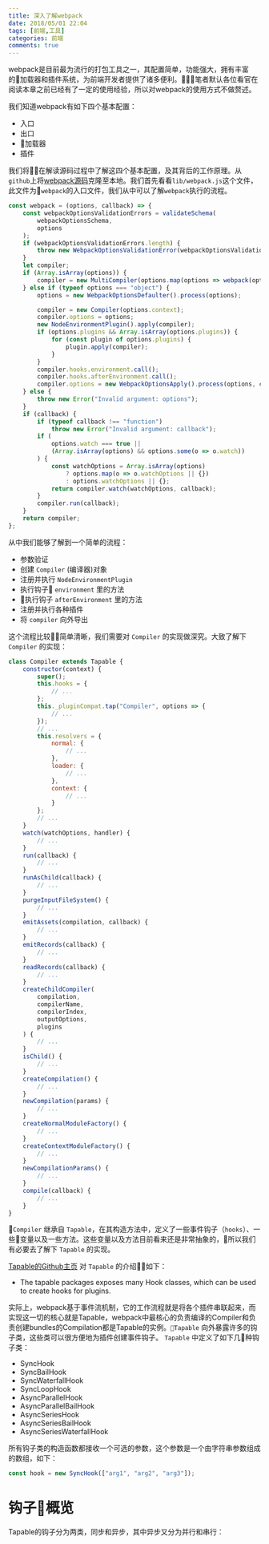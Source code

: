 ```yaml
---
title: 深入了解webpack
date: 2018/05/01 22:04
tags: [前端,工具]
categories: 前端
comments: true
---
```

webpack是目前最为流行的打包工具之一，其配置简单，功能强大，拥有丰富的加载器和插件系统，为前端开发者提供了诸多便利。笔者默认各位看官在阅读本章之前已经有了一定的使用经验，所以对webpack的使用方式不做赘述。

我们知道webpack有如下四个基本配置：
- 入口
- 出口
- 加载器
- 插件

我们将在解读源码过程中了解这四个基本配置，及其背后的工作原理。从`github`上将[webpack源码](https://github.com/webpack/webpack/)克隆至本地。我们首先看看`lib/webpack.js`这个文件，此文件为`webpack`的入口文件，我们从中可以了解`webpack`执行的流程。
```js
const webpack = (options, callback) => {
	const webpackOptionsValidationErrors = validateSchema(
		webpackOptionsSchema,
		options
	);
	if (webpackOptionsValidationErrors.length) {
		throw new WebpackOptionsValidationError(webpackOptionsValidationErrors);
	}
	let compiler;
	if (Array.isArray(options)) {
		compiler = new MultiCompiler(options.map(options => webpack(options)));
	} else if (typeof options === "object") {
		options = new WebpackOptionsDefaulter().process(options);

		compiler = new Compiler(options.context);
		compiler.options = options;
		new NodeEnvironmentPlugin().apply(compiler);
		if (options.plugins && Array.isArray(options.plugins)) {
			for (const plugin of options.plugins) {
				plugin.apply(compiler);
			}
		}
		compiler.hooks.environment.call();
		compiler.hooks.afterEnvironment.call();
		compiler.options = new WebpackOptionsApply().process(options, compiler);
	} else {
		throw new Error("Invalid argument: options");
	}
	if (callback) {
		if (typeof callback !== "function")
			throw new Error("Invalid argument: callback");
		if (
			options.watch === true ||
			(Array.isArray(options) && options.some(o => o.watch))
		) {
			const watchOptions = Array.isArray(options)
				? options.map(o => o.watchOptions || {})
				: options.watchOptions || {};
			return compiler.watch(watchOptions, callback);
		}
		compiler.run(callback);
	}
	return compiler;
};
```
从中我们能够了解到一个简单的流程：
- 参数验证
- 创建 `Compiler` (编译器)对象
- 注册并执行 `NodeEnvironmentPlugin`
- 执行钩子 `environment` 里的方法
- 执行钩子 `afterEnvironment` 里的方法
- 注册并执行各种插件
- 将 `compiler` 向外导出

这个流程比较简单清晰，我们需要对 `Compiler` 的实现做深究。大致了解下 `Compiler` 的实现：
```js
class Compiler extends Tapable {
	constructor(context) {
        super();
		this.hooks = {
            // ...
        };
        this._pluginCompat.tap("Compiler", options => {
            // ...
        });
        // ... 
        this.resolvers = {
            normal: {
                // ...
            },
            loader: {
                // ...
            },
            context: {
                // ...
            }
        };
        // ...
    }
    watch(watchOptions, handler) {
        // ...
    }
    run(callback) {
        // ...
    }
    runAsChild(callback) {
        // ...
    }
    purgeInputFileSystem() {
        // ...
    }
    emitAssets(compilation, callback) {
        // ...
    }
    emitRecords(callback) {
        // ...
    }
    readRecords(callback) {
        // ...
    }
    createChildCompiler(
		compilation,
		compilerName,
		compilerIndex,
		outputOptions,
		plugins
	) {
        // ...
    }
    isChild() {
        // ...
    }
    createCompilation() {
        // ...
    }
    newCompilation(params) {
        // ...
    }
    createNormalModuleFactory() {
        // ...
    }
    createContextModuleFactory() {
        // ...
    }
    newCompilationParams() {
        // ...
    }
    compile(callback) {
        // ...
    }
}
```

`Compiler` 继承自 `Tapable`，在其构造方法中，定义了一些事件钩子（`hooks`）、一些变量以及一些方法。这些变量以及方法目前看来还是非常抽象的，所以我们有必要去了解下 `Tapable` 的实现。

[Tapable的Github主页](https://github.com/webpack/tapable) 对 `Tapable` 的介绍如下：

* The tapable packages exposes many Hook classes, which can be used to create hooks for plugins.

实际上，webpack基于事件流机制，它的工作流程就是将各个插件串联起来，而实现这一切的核心就是Tapable，webpack中最核心的负责编译的Compiler和负责创建bundles的Compilation都是Tapable的实例。`Tapable` 向外暴露许多的钩子类，这些类可以很方便地为插件创建事件钩子。 `Tapable` 中定义了如下几种钩子类：
- SyncHook
- SyncBailHook
- SyncWaterfallHook
- SyncLoopHook
- AsyncParallelHook
- AsyncParallelBailHook
- AsyncSeriesHook
- AsyncSeriesBailHook
- AsyncSeriesWaterfallHook

所有钩子类的构造函数都接收一个可选的参数，这个参数是一个由字符串参数组成的数组，如下：
```js
const hook = new SyncHook(["arg1", "arg2", "arg3"]);
```

# 钩子概览
Tapable的钩子分为两类，同步和异步，其中异步又分为并行和串行：
